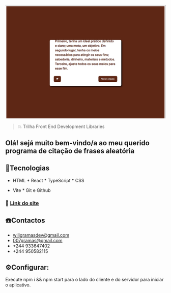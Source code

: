 ![preview](./maquina-de-citacao.png)


> 💥 Trilha Front End Development Libraries

## Olá! sejá muito bem-vindo/a ao meu querido programa de citação de frases aleatória 

## 🚀Tecnologias 

- HTML * React * TypeScript * CSS
* Vite * Git e Github

 ### 🤙 [Link do site](https://wiligramasdev-ramdom-quote-mashine.netlify.app/)

## ☎️Contactos
- wiligramasdev@gmail.com
- 007gramas@gmail.com
- +244 933647402
- +244 950582115

## ⚙️Configurar:
Execute npm i && npm start para o lado do cliente e do servidor para iniciar o aplicativo.

